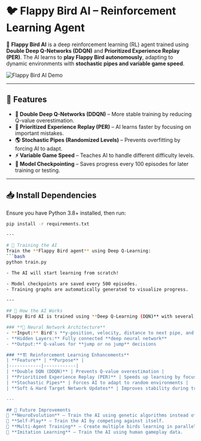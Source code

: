 # 🐦 Flappy Bird AI – Reinforcement Learning Agent

🚀 **Flappy Bird AI** is a deep reinforcement learning (RL) agent trained using **Double Deep Q-Networks (DDQN)** and **Prioritized Experience Replay (PER)**. The AI learns to **play Flappy Bird autonomously**, adapting to dynamic environments with **stochastic pipes and variable game speed**.

![Flappy Bird AI Demo](assets/demo.gif)  

---

## 🚀 Features
- **🧠 Double Deep Q-Networks (DDQN)** – More stable training by reducing Q-value overestimation.
- **🎯 Prioritized Experience Replay (PER)** – AI learns faster by focusing on important mistakes.
- **🌎 Stochastic Pipes (Randomized Levels)** – Prevents overfitting by forcing AI to adapt.
- **⚡ Variable Game Speed** – Teaches AI to handle different difficulty levels.
- **💾 Model Checkpointing** – Saves progress every 100 episodes for later training or testing.

---

## 📥 Install Dependencies
Ensure you have Python 3.8+ installed, then run:
```bash
pip install -r requirements.txt

---

# 🤖 Training the AI
Train the **Flappy Bird agent** using Deep Q-Learning:
```bash
python train.py

- The AI will start learning from scratch!

- Model checkpoints are saved every 500 episodes.
- Training graphs are automatically generated to visualize progress.

---

## 🔬 How the AI Works
Flappy Bird AI is trained using **Deep Q-Learning (DQN)** with several optimizations:

### **🧠 Neural Network Architecture**
- **Input:** Bird's **y-position, velocity, distance to next pipe, and gap center**
- **Hidden Layers:** Fully connected **deep neural network**
- **Output:** Q-values for **jump or no jump** decisions

### **🏗️ Reinforcement Learning Enhancements**
| **Feature** | **Purpose** |
|------------|------------|
| **Double DQN (DDQN)** | Prevents Q-value overestimation |
| **Prioritized Experience Replay (PER)** | Speeds up learning by focusing on important experiences |
| **Stochastic Pipes** | Forces AI to adapt to random environments |
| **Soft & Hard Target Network Updates** | Improves stability during training |

---

## 🚀 Future Improvements
🔹 **NeuroEvolution** – Train the AI using genetic algorithms instead of backpropagation.  
🔹 **Self-Play** – Train the AI by competing against itself.  
🔹 **Multi-Agent Training** – Create multiple birds learning in parallel.  
🔹 **Imitation Learning** – Train the AI using human gameplay data.  

